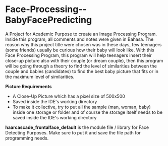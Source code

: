 # Face-Processing--BabyFacePredicting
A Project for Academic Purpose to create an Image Processing Program.
Inside this program, all comments and notes were given in Bahasa. The reason why this project title were chosen was
in these days, few teenagers (some friends) usually be curious how their baby will look like. With this Face Processing Program, this program will help
teenagers insert their close-up picture also with their couple (or dream couple), then this program will be going through a theory to find the level of
similarities between the couple and babies (candidates) to find the best baby picture that fits or in the maximum level of similarities.

**Picture Requirements**
- A Close-Up Picture which has a pixel size of 500x500
- Saved inside the IDE's working directory
- To make it collective, try to put all the sample (man, woman, baby) inside one storage or folder
  and of course the storage itself needs to be saved inside the IDE's working directory
  
**haarcascade_frontalface_default**
is the module file / library for Face Detecting Purposes. Make sure to put it and save the file path
for programming needs.
